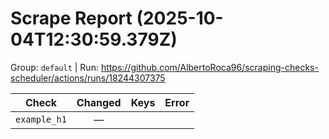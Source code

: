 # Scrape Report (2025-10-04T12:30:59.379Z)

Group: `default`  |  Run: https://github.com/AlbertoRoca96/scraping-checks-scheduler/actions/runs/18244307375

| Check | Changed | Keys | Error |
|---|:---:|:--|:--|
| `example_h1` | — |  |  |
